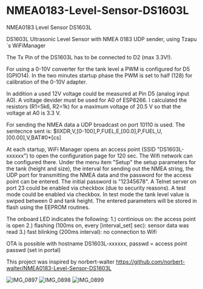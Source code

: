 # NMEA0183-Level-Sensor-DS1603L
NMEA0183 Level Sensor DS1603L

 DS1603L Ultrasonic Level Sensor with NMEA 0183 UDP sender, using Tzapu´s WiFiManager
  
 The Tx Pin of the DS1603L has to be connected to D2 (max 3.3V!).
  
 For using a 0-10V converter for the tank level a PWM is configured for D5 (GPIO14). In the two 
 minutes startup phase the PWM is set to half (128) for calibration of the 0-10V adapter.
  
 In addition a used 12V voltage could be measured at Pin D5 (analog input A0). A voltage devider must 
 be used for A0 of ESP8266. I calculated the resistors (R1=5k6, R2=1k) for a maximum voltage of 
 20.5 V so that the voltage at A0 is 3.3 V.
  
 For sending the NMEA data a UDP broadcast on port 10110 is used.
 The sentecnce sent is:
 $IIXDR,V,[0-100],P,FUEL,E,[00.0],P,FUEL,U,[00.00],V,BAT#0*[cs]
  
 At each startup, WiFi Manager opens an access point (SSID "DS1603L-xxxxxx") to open the configuration 
 page for 120 sec. The Wifi network can be configured there. Under the menu item "Setup" the setup 
 parameters for the tank (height and size), the interval for sending out the NMEA string, the UDP port 
 for transmitting the NMEA data and the password for the access point can be entered. 
 The initial password is "12345678".
 A Telnet server on port 23 could be enabled via checkbox (due to security reasons).
 A test mode could be enabled via checkbox. In test mode the tank level value is swiped between 0 and
 tank height.
 The entered parameters will be stored in flash using the EEPROM routines.
  
 The onboard LED indicates the following:
 1.) continious on: the access point is open
 2.) flashing (100ms on, every [interval_set] sec): sensor data was read
 3.) fast blinking (200ms interval): no connection to Wifi
  
 OTA is possible with hostname DS1603L-xxxxxx, passwd = access point passwd (set in portal)
  
 This project was inspired by norbert-walter https://github.com/norbert-walter/NMEA0183-Level-Sensor-DS1603L
 
 ![IMG_0897](https://user-images.githubusercontent.com/67091578/222971305-c5920109-951d-4d82-81d6-c24b0efc2d33.PNG)
![IMG_0898](https://user-images.githubusercontent.com/67091578/222971316-5ec11b83-0ecf-42e7-aa3b-20ed4dbed446.PNG)
![IMG_0899](https://user-images.githubusercontent.com/67091578/222971325-b7898321-ca49-4b20-a8c8-47724eba8a90.PNG)
